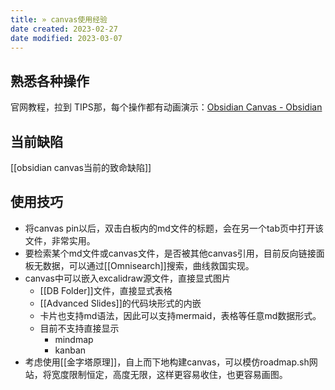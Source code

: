 ```yaml
---
title: » canvas使用经验
date created: 2023-02-27
date modified: 2023-03-07
---
```


## 熟悉各种操作

官网教程，拉到 TIPS那，每个操作都有动画演示：[Obsidian Canvas - Obsidian](https://obsidian.md/canvas)

## 当前缺陷

[[obsidian canvas当前的致命缺陷]]

## 使用技巧

- 将canvas pin以后，双击白板内的md文件的标题，会在另一个tab页中打开该文件，非常实用。
- 要检索某个md文件或canvas文件，是否被其他canvas引用，目前反向链接面板无数据，可以通过[[Omnisearch]]搜索，曲线救国实现。
- canvas中可以嵌入excalidraw源文件，直接显式图片
	- [[DB Folder]]文件，直接显式表格
	- [[Advanced Slides]]的代码块形式的内嵌
	- 卡片也支持md语法，因此可以支持mermaid，表格等任意md数据形式。
	- 目前不支持直接显示
		- mindmap
		- kanban
- 考虑使用[[金字塔原理]]，自上而下地构建canvas，可以模仿roadmap.sh网站，将宽度限制恒定，高度无限，这样更容易收住，也更容易画图。
